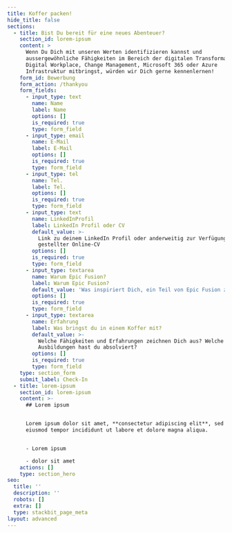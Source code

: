 ```yaml
---
title: Koffer packen!
hide_title: false
sections:
  - title: Bist Du bereit für eine neues Abenteuer?
    section_id: lorem-ipsum
    content: >
      Wenn Du Dich mit unseren Werten identifizieren kannst und
      aussergewöhnliche Fähigkeiten im Bereich der digitalen Transformation,
      Digital Workplace, Change Management, Microsoft 365 oder Azure
      Infrastruktur mitbringst, würden wir Dich gerne kennenlernen!
    form_id: Bewerbung
    form_action: /thankyou
    form_fields:
      - input_type: text
        name: Name
        label: Name
        options: []
        is_required: true
        type: form_field
      - input_type: email
        name: E-Mail
        label: E-Mail
        options: []
        is_required: true
        type: form_field
      - input_type: tel
        name: Tel.
        label: Tel.
        options: []
        is_required: true
        type: form_field
      - input_type: text
        name: LinkedInProfil
        label: LinkedIn Profil oder CV
        default_value: >-
          Link zu deinem LinkedIn Profil oder anderweitig zur Verfügung
          gestellter Online-CV
        options: []
        is_required: true
        type: form_field
      - input_type: textarea
        name: Warum Epic Fusion?
        label: Warum Epic Fusion?
        default_value: 'Was inspiriert Dich, ein Teil von Epic Fusion zu werden?'
        options: []
        is_required: true
        type: form_field
      - input_type: textarea
        name: Erfahrung
        label: Was bringst du in einem Koffer mit?
        default_value: >-
          Welche Fähigkeiten und Erfahrungen zeichnen Dich aus? Welche
          Ausbildungen hast du absolviert?
        options: []
        is_required: true
        type: form_field
    type: section_form
    submit_label: Check-In
  - title: lorem-ipsum
    section_id: lorem-ipsum
    content: >-
      ## Lorem ipsum


      Lorem ipsum dolor sit amet, **consectetur adipiscing elit**, sed do
      eiusmod tempor incididunt ut labore et dolore magna aliqua.


      - Lorem ipsum

      - dolor sit amet
    actions: []
    type: section_hero
seo:
  title: ''
  description: ''
  robots: []
  extra: []
  type: stackbit_page_meta
layout: advanced
---
```

